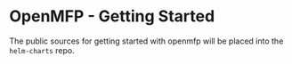 # OpenMFP - Getting Started

The public sources for getting started with openmfp will be placed into the `helm-charts` repo. 